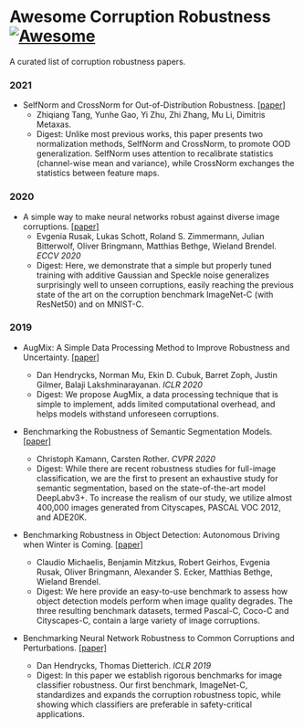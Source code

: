 # Awesome Corruption Robustness [![Awesome](https://cdn.rawgit.com/sindresorhus/awesome/d7305f38d29fed78fa85652e3a63e154dd8e8829/media/badge.svg)](https://github.com/sindresorhus/awesome)
A curated list of corruption robustness papers.


### 2021

- SelfNorm and CrossNorm for Out-of-Distribution Robustness. [[paper]](https://arxiv.org/abs/2102.02811)
  - Zhiqiang Tang, Yunhe Gao, Yi Zhu, Zhi Zhang, Mu Li, Dimitris Metaxas.
  - Digest: Unlike most previous works, this paper presents two normalization methods, SelfNorm and CrossNorm, to promote OOD generalization. SelfNorm uses attention to recalibrate statistics (channel-wise mean and variance), while CrossNorm exchanges the statistics between feature maps. 


### 2020

- A simple way to make neural networks robust against diverse image corruptions. [[paper]](https://arxiv.org/abs/2001.06057)
  - Evgenia Rusak, Lukas Schott, Roland S. Zimmermann, Julian Bitterwolf, Oliver Bringmann, Matthias Bethge, Wieland Brendel. *ECCV 2020*
  - Digest: Here, we demonstrate that a simple but properly tuned training with additive Gaussian and Speckle noise generalizes surprisingly well to unseen corruptions, easily reaching the previous state of the art on the corruption benchmark ImageNet-C (with ResNet50) and on MNIST-C. 


### 2019

- AugMix: A Simple Data Processing Method to Improve Robustness and Uncertainty. [[paper]](https://arxiv.org/abs/1912.02781)
  - Dan Hendrycks, Norman Mu, Ekin D. Cubuk, Barret Zoph, Justin Gilmer, Balaji Lakshminarayanan. *ICLR 2020*
  - Digest: We propose AugMix, a data processing technique that is simple to implement, adds limited computational overhead, and helps models withstand unforeseen corruptions. 

- Benchmarking the Robustness of Semantic Segmentation Models. [[paper]](https://arxiv.org/abs/1908.05005)
  - Christoph Kamann, Carsten Rother. *CVPR 2020*
  - Digest: While there are recent robustness studies for full-image classification, we are the first to present an exhaustive study for semantic segmentation, based on the state-of-the-art model DeepLabv3+. To increase the realism of our study, we utilize almost 400,000 images generated from Cityscapes, PASCAL VOC 2012, and ADE20K.

- Benchmarking Robustness in Object Detection: Autonomous Driving when Winter is Coming. [[paper]](https://arxiv.org/abs/1907.07484)
  - Claudio Michaelis, Benjamin Mitzkus, Robert Geirhos, Evgenia Rusak, Oliver Bringmann, Alexander S. Ecker, Matthias Bethge, Wieland Brendel.
  - Digest: We here provide an easy-to-use benchmark to assess how object detection models perform when image quality degrades. The three resulting benchmark datasets, termed Pascal-C, Coco-C and Cityscapes-C, contain a large variety of image corruptions. 

- Benchmarking Neural Network Robustness to Common Corruptions and Perturbations. [[paper]](https://arxiv.org/abs/1903.12261?utm_source=feedburner&utm_medium=feed&utm_campaign=Feed%253A+arxiv%252FQSXk+%2528ExcitingAds%2521+cs+updates+on+arXiv.org%2529)
  - Dan Hendrycks, Thomas Dietterich. *ICLR 2019*
  - Digest: In this paper we establish rigorous benchmarks for image classifier robustness. Our first benchmark, ImageNet-C, standardizes and expands the corruption robustness topic, while showing which classifiers are preferable in safety-critical applications. 
